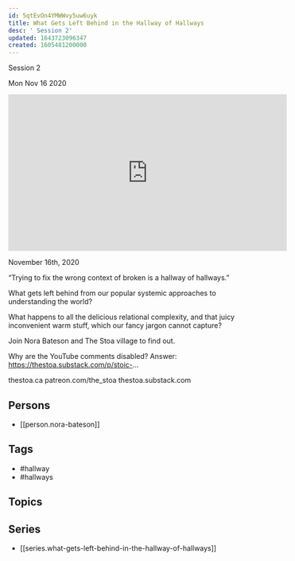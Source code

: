 ```yaml
---
id: 5qtEvOn4YMWWvy5uw6uyk
title: What Gets Left Behind in the Hallway of Hallways
desc: ' Session 2'
updated: 1643723096347
created: 1605481200000
---
```



 Session 2

Mon Nov 16 2020

<iframe width="560" height="315" src="https://www.youtube.com/embed/T6UeIJBdKLk" title="What Gets Left Behind in the Hallway of Hallways: Session 2 w/ Nora Bateson" frameborder="0" allow="accelerometer; autoplay; clipboard-write; encrypted-media; gyroscope; picture-in-picture" allowfullscreen ></iframe>

November 16th, 2020

“Trying to fix the wrong context of broken is a hallway of hallways.”

What gets left behind from our popular systemic approaches to understanding the world?

What happens to all the delicious relational complexity, and that juicy inconvenient warm stuff, which our fancy jargon cannot capture?

Join Nora Bateson and The Stoa village to find out.

Why are the YouTube comments disabled? Answer: https://thestoa.substack.com/p/stoic-...

thestoa.ca
patreon.com/the_stoa
thestoa.substack.com

## Persons

- [[person.nora-bateson]]

## Tags

- #hallway
- #hallways

## Topics



## Series

- [[series.what-gets-left-behind-in-the-hallway-of-hallways]]

